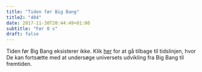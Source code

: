```yaml
---
title: "Tiden før Big Bang"
title2: "404"
date: 2017-11-30T20:44:49+01:00
subtitle: "Før 0 s"
draft: false
---
```


Tiden før Big Bang eksisterer ikke. Klik <a href="">her</a> for at gå tilbage til tidslinjen, hvor De kan fortsætte med at undersøge universets udvikling fra Big Bang til fremtiden.
